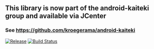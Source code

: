 ## This library is now part of the android-kaiteki group and available via JCenter
### See https://github.com/kroegerama/android-kaiteki

[![Release](https://jitpack.io/v/com.kroegerama/recyclerview-kaiteki.svg)](https://jitpack.io/#com.kroegerama/recyclerview-kaiteki)
[![Build Status](https://travis-ci.org/kroegerama/recyclerview-kaiteki.svg?branch=master)](https://travis-ci.org/kroegerama/recyclerview-kaiteki)
